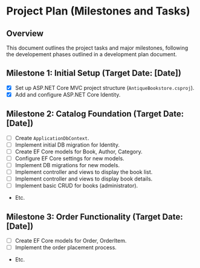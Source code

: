 # Project Plan (Milestones and Tasks)

## Overview

This document outlines the project tasks and major milestones, following the developement phases outlined in a development plan document.

## Milestone 1: Initial Setup (Target Date: [Date])

*   [x] Set up ASP.NET Core MVC project structure (`AntiqueBookstore.csproj`).
*   [x] Add and configure ASP.NET Core Identity.

## Milestone 2: Catalog Foundation (Target Date: [Date])

*   [ ] Create `ApplicationDbContext`.
*   [ ] Implement initial DB migration for Identity.
*   [ ] Create EF Core models for Book, Author, Category.
*   [ ] Configure EF Core settings for new models.
*   [ ] Implement DB migrations for new models.
*   [ ] Implement controller and views to display the book list.
*   [ ] Implement controller and views to display book details.
*   [ ] Implement basic CRUD for books (administrator).
*   Etc.

## Milestone 3: Order Functionality (Target Date: [Date])

*   [ ] Create EF Core models for Order, OrderItem.
*   [ ] Implement the order placement process.
*   Etc.